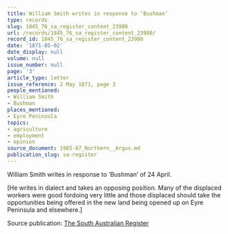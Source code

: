```yaml
---
title: William Smith writes in response to ‘Bushman’
type: records
slug: 1845_76_sa_register_content_23980
url: /records/1845_76_sa_register_content_23980/
record_id: 1845_76_sa_register_content_23980
date: '1871-05-02'
date_display: null
volume: null
issue_number: null
page: '3'
article_type: letter
issue_reference: 2 May 1871, page 3
people_mentioned:
- William Smith
- Bushman
places_mentioned:
- Eyre Peninsula
topics:
- agriculture
- employment
- opinion
source_document: 1985-87_Northern__Argus.md
publication_slug: sa-register
---
```


William Smith writes in response to ‘Bushman’ of 24 April.

[He writes in dialect and takes an opposing position.  Many of the displaced workers were good fordoing very little and those displaced should take the opportunities being offered in the new land being opened up on Eyre Peninsula and elsewhere.]

Source publication: [The South Australian Register](/publications/sa-register/)
